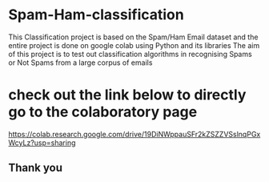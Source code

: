 # Spam-Ham-classification
This Classification project is based on the Spam/Ham Email dataset and the entire project is done on google colab using Python and its libraries
The aim of this project is to test out classification algorithms in recognising Spams or Not Spams from a large corpus of emails 
# check out the link below to directly go to the colaboratory page
https://colab.research.google.com/drive/19DiNWppauSFr2kZSZZVSslnqPGxWcyLz?usp=sharing

## Thank you
